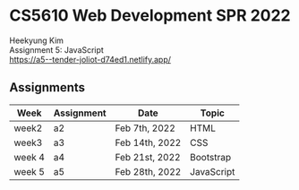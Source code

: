 # CS5610 Web Development SPR 2022

Heekyung Kim  
Assignment 5: JavaScript  
https://a5--tender-joliot-d74ed1.netlify.app/ 

## Assignments
| Week | Assignment  | Date  |  Topic |
|---|---|---|---|
| week2  | a2  | Feb 7th, 2022  | HTML |   
| week3   | a3   | Feb 14th, 2022 | CSS | 
| week 4 | a4 | Feb 21st, 2022 | Bootstrap |
| week 5 | a5 | Feb 28th, 2022 | JavaScript|
